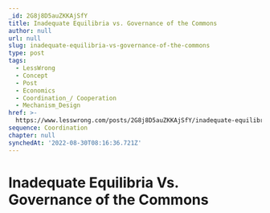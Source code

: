 ```yaml
---
_id: 2G8j8D5auZKKAjSfY
title: Inadequate Equilibria vs. Governance of the Commons
author: null
url: null
slug: inadequate-equilibria-vs-governance-of-the-commons
type: post
tags:
  - LessWrong
  - Concept
  - Post
  - Economics
  - Coordination_/ Cooperation
  - Mechanism_Design
href: >-
  https://www.lesswrong.com/posts/2G8j8D5auZKKAjSfY/inadequate-equilibria-vs-governance-of-the-commons
sequence: Coordination
chapter: null
synchedAt: '2022-08-30T08:16:36.721Z'
---
```


# Inadequate Equilibria Vs. Governance of the Commons
